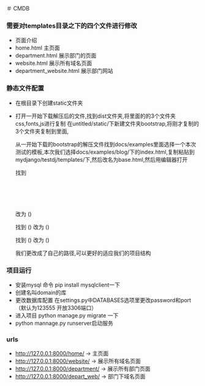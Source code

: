 ＃ CMDB
### 需要对templates目录之下的四个文件进行修改
- 页面介绍
 - home.html   主页面
 - department.html 展示部门的页面
 - website.html 展示所有域名页面
 - department_website.html 展示部门网站

### 静态文件配置
- 在根目录下创建static文件夹
- 打开一开始下载解压后的文件,找到dist文件夹,将里面的的3个文件夹css,fonts,js进行复制
    在untitled/static/下新建文件夹bootstrap,将刚才复制的3个文件夹复制到里面,

    从一开始下载的bootstrap的解压文件找到docs/examples里面选择一个本次测试的模板,本次我们选择docs/examples/blog/下的index.html,复制粘贴到mydjango/testdj/templates/下,然后改名为base.html,然后用编辑器打开

    找到
    <pre>
    <code>
        <link href="../../dist/css/bootstrap.min.css" rel="stylesheet">
    </code>
    </pre>
    改为
    (<link href="/static/bootstap/css/bootstrap.css" rel="stylesheet">)

    找到
    (<link href="blog.css" rel="stylesheet">)
    改为
    (<link href="/static/bootstrap/css/blog.css" rel="stylesheet">)

    找到
    (<script src="../../dist/js/bootstrap.min.js"></script>)
    改为 (<script src="/static/bootstrap/js/bootstrap.js"></script>)

    我们更改成了自己的路径,可以更好的适应我们的项目结构
    
### 项目运行
- 安装mysql 命令 pip install mysqlclient一下
- 创建名叫domain的库
- 更改数据库配置 在settings.py中DATABASES选项里更改password和port  （默认为123555 开放3306端口）
- 进入项目 python manage.py migrate 一下
- python mannage.py runserver启动服务

### urls
- http://127.0.0.1:8000/home/  ->  主页面
- http://127.0.0.1:8000/website/  ->  展示所有域名页面
- http://127.0.0.1:8000/department/  ->  展示所有部门页面
- http://127.0.0.1:8000/depart_web/  ->  部门下域名页面
